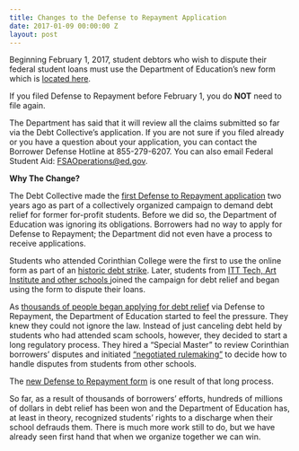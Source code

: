 ```yaml
---
title: Changes to the Defense to Repayment Application
date: 2017-01-09 00:00:00 Z
layout: post
---
```


Beginning February 1, 2017, student debtors who wish to dispute their federal student loans must use the Department of Education’s new form which is [located here](http://studentaid.ed.gov/sa/repay-loans/forgiveness-cancellation/borrower-defense#borrower-defense-application). 

If you filed Defense to Repayment before February 1, you do **NOT** need to file again. 

The Department has said that it will review all the claims submitted so far via the Debt Collective’s application. If you are not sure if you filed already or you have a question about your application, you can contact the Borrower Defense Hotline at 855-279-6207. You can also email Federal Student Aid: 
FSAOperations@ed.gov. 

**Why The Change?**

The Debt Collective made the [first Defense to Repayment application](https://debtcollective.org/defense-to-repayment) two years ago as part of a collectively organized campaign to demand debt relief for former for-profit students. Before we did so, the Department of Education was ignoring its obligations. Borrowers had no way to apply for Defense to Repayment; the Department did not even have a process to receive applications.

Students who attended Corinthian College were the first to use the online form as part of an [historic debt strike](http://blog.debtcollective.org/former-students-of-everest-college-declare-a-student-debt-strike/). Later, students from [ITT Tech, Art Institute and other schools ](http://blog.debtcollective.org/students-make-their-voices-heard-at-art-institutes-open-house/)joined the campaign for debt relief and began using the form to dispute their loans. 

As [thousands of people began applying for debt relief](http://blog.debtcollective.org/debt-collective-members-bring-their-demands-back-to-washington-d-c/) via Defense to Repayment, the Department of Education started to feel the pressure. They knew they could not ignore the law. Instead of just canceling debt held by students who had attended scam schools, however, they decided to start a long regulatory process. They hired a “Special Master” to review Corinthian borrowers’ disputes and initiated [“negotiated rulemaking”](http://blog.debtcollective.org/wearing-the-red-square-with-pride-student-negotiator-report-from-washington/) to decide how to handle disputes from students from other schools. 

The [new Defense to Repayment form](http://studentaid.ed.gov/sa/repay-loans/forgiveness-cancellation/borrower-defense#borrower-defense-application) is one result of that long process. 

So far, as a result of thousands of borrowers’ efforts, hundreds of millions of dollars in debt relief has been won and the Department of Education has, at least in theory, recognized students’ rights to a discharge when their school defrauds them. There is much more work still to do, but we have already seen first hand that when we organize together we can win.
